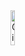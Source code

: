 <img width="12%" align="left" alt="Github" src="https://i.imgur.com/norONJI_d.webp?maxwidth=760&fidelity=grand" />
